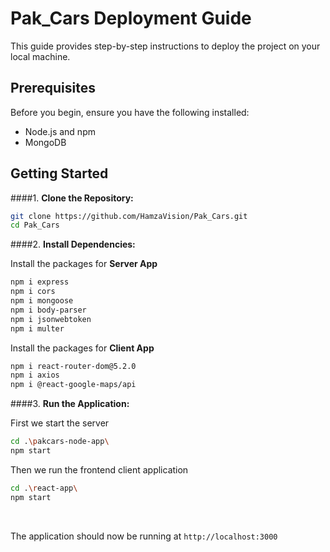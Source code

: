 # Pak_Cars Deployment Guide

This guide provides step-by-step instructions to deploy the project on your local machine.

## Prerequisites

Before you begin, ensure you have the following installed:

- Node.js and npm
- MongoDB

## Getting Started

####1. **Clone the Repository:**

   ```bash
   git clone https://github.com/HamzaVision/Pak_Cars.git
   cd Pak_Cars
   ```

####2. **Install Dependencies:**

   Install the packages for **Server App** 

   ```bash
   npm i express
   npm i cors
   npm i mongoose
   npm i body-parser
   npm i jsonwebtoken
   npm i multer
   ```

   Install the packages for **Client App** 

   ```bash
   npm i react-router-dom@5.2.0
   npm i axios
   npm i @react-google-maps/api
   ```

####3. **Run the Application:**

   First we start the server

   ```bash
   cd .\pakcars-node-app\
   npm start
   ```

   Then we run the frontend client application

   ```bash
   cd .\react-app\
   npm start
   ```

   ​


   The application should now be running at `http://localhost:3000` 



